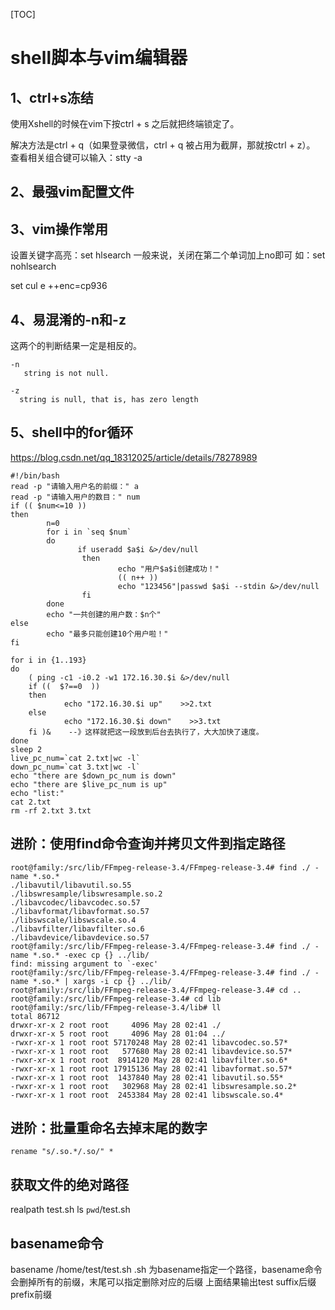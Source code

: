 [TOC]
# shell脚本与vim编辑器

## 1、ctrl+s冻结

使用Xshell的时候在vim下按ctrl + s 之后就把终端锁定了。

解决方法是ctrl + q（如果登录微信，ctrl + q 被占用为截屏，那就按ctrl + z）。
查看相关组合键可以输入：stty -a



## 2、最强vim配置文件

## 3、vim操作常用

设置关键字高亮：set hlsearch
一般来说，关闭在第二个单词加上no即可
如：set nohlsearch

set cul
e ++enc=cp936



## 4、易混淆的-n和-z
这两个的判断结果一定是相反的。
```
-n
   string is not null.

-z
  string is null, that is, has zero length
```

## 5、shell中的for循环
https://blog.csdn.net/qq_18312025/article/details/78278989

```
#!/bin/bash
read -p "请输入用户名的前缀：" a 
read -p "请输入用户的数目：" num
if (( $num<=10 ))
then
        n=0
        for i in `seq $num`
        do
               if useradd $a$i &>/dev/null
                then
                        echo "用户$a$i创建成功！"
                        (( n++ ))
                        echo "123456"|passwd $a$i --stdin &>/dev/null
                fi
        done
        echo "一共创建的用户数：$n个"
else
        echo "最多只能创建10个用户啦！"
fi
```

```
for i in {1..193}
do
    ( ping -c1 -i0.2 -w1 172.16.30.$i &>/dev/null
    if ((  $?==0  ))
    then
            echo "172.16.30.$i up"    >>2.txt
    else
            echo "172.16.30.$i down"    >>3.txt
    fi )&    --》这样就把这一段放到后台去执行了，大大加快了速度。
done
sleep 2
live_pc_num=`cat 2.txt|wc -l`
down_pc_num=`cat 3.txt|wc -l`
echo "there are $down_pc_num is down"
echo "there are $live_pc_num is up"
echo "list:"
cat 2.txt
rm -rf 2.txt 3.txt
```

## 进阶：使用find命令查询并拷贝文件到指定路径
```
root@family:/src/lib/FFmpeg-release-3.4/FFmpeg-release-3.4# find ./ -name *.so.*
./libavutil/libavutil.so.55
./libswresample/libswresample.so.2
./libavcodec/libavcodec.so.57
./libavformat/libavformat.so.57
./libswscale/libswscale.so.4
./libavfilter/libavfilter.so.6
./libavdevice/libavdevice.so.57
root@family:/src/lib/FFmpeg-release-3.4/FFmpeg-release-3.4# find ./ -name *.so.* -exec cp {} ../lib/
find: missing argument to `-exec'
root@family:/src/lib/FFmpeg-release-3.4/FFmpeg-release-3.4# find ./ -name *.so.* | xargs -i cp {} ../lib/
root@family:/src/lib/FFmpeg-release-3.4/FFmpeg-release-3.4# cd ..
root@family:/src/lib/FFmpeg-release-3.4# cd lib
root@family:/src/lib/FFmpeg-release-3.4/lib# ll
total 86712
drwxr-xr-x 2 root root     4096 May 28 02:41 ./
drwxr-xr-x 5 root root     4096 May 28 01:04 ../
-rwxr-xr-x 1 root root 57170248 May 28 02:41 libavcodec.so.57*
-rwxr-xr-x 1 root root   577680 May 28 02:41 libavdevice.so.57*
-rwxr-xr-x 1 root root  8914120 May 28 02:41 libavfilter.so.6*
-rwxr-xr-x 1 root root 17915136 May 28 02:41 libavformat.so.57*
-rwxr-xr-x 1 root root  1437840 May 28 02:41 libavutil.so.55*
-rwxr-xr-x 1 root root   302968 May 28 02:41 libswresample.so.2*
-rwxr-xr-x 1 root root  2453384 May 28 02:41 libswscale.so.4*
```

## 进阶：批量重命名去掉末尾的数字
```
rename "s/.so.*/.so/" *
```

## 获取文件的绝对路径
realpath test.sh
ls `pwd`/test.sh

## basename命令
basename /home/test/test.sh .sh
为basename指定一个路径，basename命令会删掉所有的前缀，末尾可以指定删除对应的后缀
上面结果输出test
suffix后缀 prefix前缀








